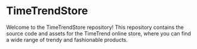 # TimeTrendStore
Welcome to the TimeTrendStore repository! This repository contains the source code and assets for the TimeTrend online store, where you can find a wide range of trendy and fashionable products. 
